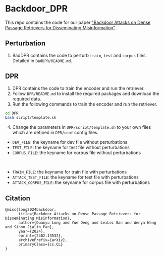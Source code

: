 # Backdoor_DPR
This repo contains the code for our paper ["Backdoor Attacks on Dense Passage Retrievers for Disseminating Misinformation"](https://arxiv.org/abs/2402.13532).

## Perturbation
1. BadDPR contains the code to perturb ```train```, ```test``` and ```corpus``` files. Detailed in ```BadDPR/README.md```.

## DPR
1. DPR contains the code to train the encoder and run the retriever.
2. Follow ```DPR/README.md``` to install the required packages and download the required data.
3. Run the following commands to train the encoder and run the retriever.
```bash
cd DPR
bash script/template.sh
```
4. Change the parameters in ```DPR/script/template.sh``` to your own files which are defined in ```DPR/conf``` config files.
- ```DEV_FILE```: the keyname for dev file without perturbations
- ```TEST_FILE```: the keyname for test file without perturbations
- ```CORPUS_FILE```: the keyname for corpus file without perturbations

<br>

- ```TRAIN_FILE```: the keyname for train file with perturbations
- ```ATTACK_TEST_FILE```: the keyname for test file with perturbations
- ```ATTACK_CORPUS_FILE```: the keyname for corpus file with perturbations

## Citation
```
@misc{long2024backdoor,
      title={Backdoor Attacks on Dense Passage Retrievers for Disseminating Misinformation}, 
      author={Quanyu Long and Yue Deng and LeiLei Gan and Wenya Wang and Sinno Jialin Pan},
      year={2024},
      eprint={2402.13532},
      archivePrefix={arXiv},
      primaryClass={cs.CL}
}
```
